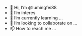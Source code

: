 - 👋 Hi, I’m @lumingfei88
- 👀 I’m interes
- 🌱 I’m currently learning ...
- 💞️ I’m looking to collaborate on ...
- 📫 How to reach me ...

<!---
lumingfei88/lumingfei88 is a ✨ special ✨ repository because its `README.md` (this file) appears on your GitHub profile.
You can click the Preview link to take a look at your changes.
--->
